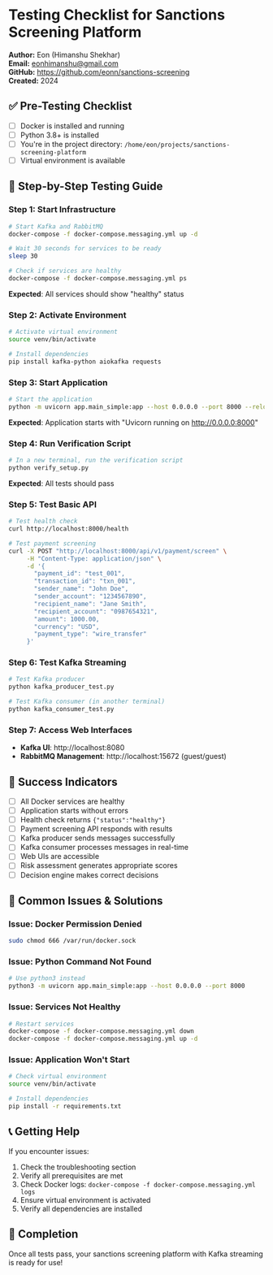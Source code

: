 # Testing Checklist for Sanctions Screening Platform

**Author:** Eon (Himanshu Shekhar)  
**Email:** eonhimanshu@gmail.com  
**GitHub:** https://github.com/eonn/sanctions-screening  
**Created:** 2024

## ✅ **Pre-Testing Checklist**

- [ ] Docker is installed and running
- [ ] Python 3.8+ is installed
- [ ] You're in the project directory: `/home/eon/projects/sanctions-screening-platform`
- [ ] Virtual environment is available

## 🚀 **Step-by-Step Testing Guide**

### **Step 1: Start Infrastructure**
```bash
# Start Kafka and RabbitMQ
docker-compose -f docker-compose.messaging.yml up -d

# Wait 30 seconds for services to be ready
sleep 30

# Check if services are healthy
docker-compose -f docker-compose.messaging.yml ps
```

**Expected**: All services should show "healthy" status

### **Step 2: Activate Environment**
```bash
# Activate virtual environment
source venv/bin/activate

# Install dependencies
pip install kafka-python aiokafka requests
```

### **Step 3: Start Application**
```bash
# Start the application
python -m uvicorn app.main_simple:app --host 0.0.0.0 --port 8000 --reload
```

**Expected**: Application starts with "Uvicorn running on http://0.0.0.0:8000"

### **Step 4: Run Verification Script**
```bash
# In a new terminal, run the verification script
python verify_setup.py
```

**Expected**: All tests should pass

### **Step 5: Test Basic API**
```bash
# Test health check
curl http://localhost:8000/health

# Test payment screening
curl -X POST "http://localhost:8000/api/v1/payment/screen" \
     -H "Content-Type: application/json" \
     -d '{
       "payment_id": "test_001",
       "transaction_id": "txn_001",
       "sender_name": "John Doe",
       "sender_account": "1234567890",
       "recipient_name": "Jane Smith",
       "recipient_account": "0987654321",
       "amount": 1000.00,
       "currency": "USD",
       "payment_type": "wire_transfer"
     }'
```

### **Step 6: Test Kafka Streaming**
```bash
# Test Kafka producer
python kafka_producer_test.py

# Test Kafka consumer (in another terminal)
python kafka_consumer_test.py
```

### **Step 7: Access Web Interfaces**
- **Kafka UI**: http://localhost:8080
- **RabbitMQ Management**: http://localhost:15672 (guest/guest)

## 🎯 **Success Indicators**

- [ ] All Docker services are healthy
- [ ] Application starts without errors
- [ ] Health check returns `{"status":"healthy"}`
- [ ] Payment screening API responds with results
- [ ] Kafka producer sends messages successfully
- [ ] Kafka consumer processes messages in real-time
- [ ] Web UIs are accessible
- [ ] Risk assessment generates appropriate scores
- [ ] Decision engine makes correct decisions

## 🐛 **Common Issues & Solutions**

### Issue: Docker Permission Denied
```bash
sudo chmod 666 /var/run/docker.sock
```

### Issue: Python Command Not Found
```bash
# Use python3 instead
python3 -m uvicorn app.main_simple:app --host 0.0.0.0 --port 8000
```

### Issue: Services Not Healthy
```bash
# Restart services
docker-compose -f docker-compose.messaging.yml down
docker-compose -f docker-compose.messaging.yml up -d
```

### Issue: Application Won't Start
```bash
# Check virtual environment
source venv/bin/activate

# Install dependencies
pip install -r requirements.txt
```

## 📞 **Getting Help**

If you encounter issues:
1. Check the troubleshooting section
2. Verify all prerequisites are met
3. Check Docker logs: `docker-compose -f docker-compose.messaging.yml logs`
4. Ensure virtual environment is activated
5. Verify all dependencies are installed

## 🎉 **Completion**

Once all tests pass, your sanctions screening platform with Kafka streaming is ready for use!

